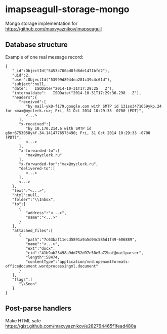 imapseagull-storage-mongo
=========================

Mongo storage implementation for https://github.com/maxvyaznikov/imapseagull

## Database structure

Example of one real message record:
```
{  
   "_id":ObjectId("5453c700ad8fd6de1471bfd2"),
   "uid":2,
   "user":ObjectId("53999d8944ea281c39c4c61d"),
   "subject":null,
   "date":   ISODate("2014-10-31T17:29:25   Z"),
   "internaldate":   ISODate("2014-10-31T17:29:36.298   Z"),
   "headers":{  
      "received":[  
         "by mail-yk0-f179.google.com with SMTP id 131so3471659ykp.24 for <max@myclerk.ru>; Fri, 31 Oct 2014 10:29:33 -0700 (PDT)",
         <...>
      ],
      "x-received":[  
         "by 10.170.214.6 with SMTP id g6mr6753058ykf.34.1414776573490; Fri, 31 Oct 2014 10:29:33 -0700 (PDT)",
         <...>
      ],
      "x-forwarded-to":[  
         "max@myclerk.ru"
      ],
      "x-forwarded-for":"max@myclerk.ru",
      "delivered-to":[  
         <...>
      ],
      <...>
   },
   "text":"<...>",
   "html":null,
   "folder":"\\Inbox",
   "to":[  
      {  
         "address":"<...>",
         "name":"<...>"
      }
   ],
   "attached_files":[  
      {  
         "path":"7c63baf11ecd5891a9a5d04c585d1f49-606889",
         "name":"<...>",
         "ext":"docx",
         "cid":"41b9ab23498a9dd752d97e50e5a72baf@mailparser",
         "length":58474,
         "contentType":"application/vnd.openxmlformats-officedocument.wordprocessingml.document"
      }
   ],
   "flags":[  
      "\\Seen"
   ]
}
```

## Post-parse handlers

Make HTML safe
https://gist.github.com/maxvyaznikov/e282764465f1fead480a

